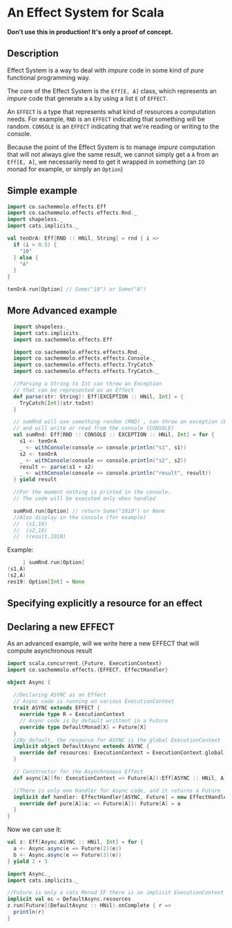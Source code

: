An Effect System for Scala
==========================

**Don't use this in production! It's only a proof of concept.**
 
Description
-----------

Effect System is a way to deal with _impure_ code in some kind of _pure_ functional programming way.

The core of the Effect System is the `Eff[E, A]` class, which represents an _impure_ code 
that generate a `A` by using a list `E` of `EFFECT`.

An `EFFECT` is a type that represents what kind of resources a computation needs. For example, 
`RND` is an `EFFECT` indicating that something will be random. 
`CONSOLE` is an `EFFECT` indicating that we're reading or writing to the console.
 
Because the point of the Effect System is to manage _impure_ computation that will not always
 give the same result, we cannot simply get a `A` from an `Eff[E, A]`, 
 we necessarily need to get it wrapped in something (an `IO`  monad for example, or simply an `Option`)
 
  
Simple example
--------------

```scala
import co.sachemmolo.effects.Eff
import co.sachemmolo.effects.effects.Rnd._
import shapeless._
import cats.implicits._

val tenOrA: Eff[RND :: HNil, String] = rnd { i =>
  if (i > 0.5) {
    "10"
  } else {
    "A"
  }
}

tenOrA.run[Option] // Some("10") or Some("A")
```

More Advanced example
---------------------

```scala
  import shapeless._
  import cats.implicits._
  import co.sachemmolo.effects.Eff

  import co.sachemmolo.effects.effects.Rnd._
  import co.sachemmolo.effects.effects.Console._
  import co.sachemmolo.effects.effects.TryCatch
  import co.sachemmolo.effects.effects.TryCatch._

  //Parsing a String to Int can throw an Exception
  // that can be represented as an Effect
  def parse(str: String): Eff[EXCEPTION :: HNil, Int] = {
    TryCatch[Int](str.toInt)
  }

  // sumRnd will use something random (RND) , can throw an exception (EXCEPTION)
  // and will write or read from the console (CONSOLE)
  val sumRnd: Eff[RND :: CONSOLE :: EXCEPTION :: HNil, Int] = for {
    s1 <- tenOrA
    _ <- withConsole(console => console.println("s1", s1))
    s2 <- tenOrA
    _ <- withConsole(console => console.println("s2", s2))
    result <- parse(s1 + s2)
    _ <- withConsole(console => console.println("result", result))
  } yield result

  //For the moment nothing is printed in the console.
  // The code will be executed only when handled

  sumRnd.run[Option] // return Some("1010") or None
  //Also display in the console (for example)
  //  (s1,10)
  //  (s2,10)
  //  (result,1010)
```

Example:
```scala
     | sumRnd.run[Option]
(s1,A)
(s2,A)
res19: Option[Int] = None
```

Specifying explicitly a resource for an effect
----------------------------------------------


Declaring a new EFFECT
----------------------

As an advanced example, will we write here a new EFFECT that will compute asynchronous result

```scala
import scala.concurrent.{Future, ExecutionContext}
import co.sachemmolo.effects.{EFFECT, EffectHandler}

object Async {
   
  //Declaring ASYNC as an Effect
  // Async code is running on various ExecutionContext
  trait ASYNC extends EFFECT {
    override type R = ExecutionContext
    // Async code is by default writtent in a Future
    override type DefaultMonad[X] = Future[X] 
  }
  //By default, the resource for ASYNC is the global ExecutionContext
  implicit object DefaultAsync extends ASYNC {
    override def resources: ExecutionContext = ExecutionContext.global
  }

  // Constructor for the Asynchronous Effect
  def async[A](fn: ExecutionContext => Future[A]):Eff[ASYNC :: HNil, A] = Eff[ASYNC, A](fn)

  //There is only one Handler for Async code, and it returns a Future
  implicit def handler: EffectHandler[ASYNC, Future] = new EffectHandler[ASYNC, Future] {
    override def pure[A](a: => Future[A]): Future[A] = a
  }
}
```

Now we can use it:

```scala
val z: Eff[Async.ASYNC :: HNil, Int] = for {
  a <- Async.async(e => Future(2)(e))
  b <- Async.async(e => Future(3)(e))
} yield 2 + 3

import Async._
import cats.implicits._

//Future is only a cats Monad IF there is an implicit ExecutionContext in scope
implicit val ec = DefaultAsync.resources
z.run[Future](DefaultAsync :: HNil).onComplete { r => 
  println(r)
}
```
 
